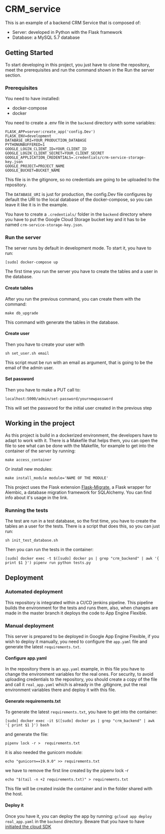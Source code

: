 # CRM_service
This is an example of a backend CRM Service that is composed of:
- Server: developed in Python with the Flask framework
- Database: a MySQL 5.7 database
## Getting Started
To start developing in this project, you just have to clone the repository, meet the prerequisites and run the command shown in the Run the server section.
### Prerequisites
You need to have installed:
- docker-compose 
- docker

You need to create a .env file in the `backend` directory with some variables:
```
FLASK_APP=server:create_app('config.Dev')
FLASK_ENV=development
DATABASE_URI=YOUR_PRODUCTION_DATABASE 
PYTHONUNBUFFERED=1
GOOGLE_LOGIN_CLIENT_ID=YOUR_CLIENT_ID
GOOGLE_LOGIN_CLIENT_SECRET=YOUR_CLIENT_SECRET
GOOGLE_APPLICATION_CREDENTIALS=.credentials/crm-service-storage-key.json
GOOGLE_PROJECT=PROJECT_NAME
GOOGLE_BUCKET=BUCKET_NAME
```

This file is in the gitignore, so no credentials are going to be uploaded to the repository.

The `DATABASE_URI` is just for production, the config.Dev file configures by default the URI to the local database of the docker-compose, so you can leave it like it is in the example.

You have to create a `.credentials/` folder in the `backend` directory where you have to put the Google Cloud Storage bucket key and it has to be named `crm-service-storage-key.json`.


### Run the server
The server runs by default in development mode. To start it, you have to run:

`[sudo] docker-compose up`

The first time you run the server you have to create the tables and a user in the database.

#### Create tables
After you run the previous command, you can create them with the command:

`make db_upgrade`

This command with generate the tables in the database.

#### Create user
Then you have to create your user with 

`sh set_user.sh email`

This script must be run with an email as argument, that is going to be the email of the admin user. 


#### Set password
Then you have to make a PUT call to:

 `localhost:5000/admin/set-password/yournewpassword`
 
 This will set the password for the initial user created in the previous step


## Working in the project
As this project is build in a dockerized environment, the developers have to adapt to work with it. There is a Makefile that helps them, you can open the file to see what can be done with the Makefile, for example to get into the container of the server by running: 

`make access_container`

Or install new modules:

`make install_module module='NAME OF THE MODULE'`

This project uses the Flask extension [Flask-Migrate](https://github.com/miguelgrinberg/flask-migrate), a Flask wrapper for Alembic, a database migration framework for SQLAlchemy. You can find info about it's usage in the link.


### Running the tests
The test are run in a test database, so the first time, you have to create the tables an a user for the tests. There is a script that does this, so you can just run:

`sh init_test_database.sh`

Then you can run the tests in the container:

`[sudo] docker exec -t $([sudo] docker ps | grep "crm_backend" | awk '{ print $1 }') pipenv run python tests.py`

## Deployment
### Automated deployment
This repository is integrated within a CI/CD jenkins pipeline. This pipeline builds the environment for the tests and runs them, also, when changes are made in the master branch it deploys the code to App Engine Flexible.
### Manual deployment
This server is prepared to be deployed in Google App Engine Flexible, if you wish to deploy it manually, you need to configure the `app.yaml` file and generate the latest `requirements.txt`.
#### Configure app.yaml
In the repository there is an `app.yaml` example, in this file you have to change the environment variables for the real ones. For security, to avoid uploading credentials to the repository, you should create a copy of the file and call it `real_app.yaml` which is already in the .gitignore, put the real environment variables there and deploy it with this file.
#### Generate requirements.txt
To generate the latest `requirements.txt`, you have to get into the container:

`[sudo] docker exec -it $([sudo] docker ps | grep "crm_backend" | awk '{ print $1 }') bash`

and generate the file:

`pipenv lock -r >  requirements.txt`

it is also needed the gunicorn module:

`echo "gunicorn==19.9.0" >> requirements.txt`

we have to remove the first line created by the pipenv lock -r

`echo "$(tail -n +2 requirements.txt)" > requirements.txt`

This file will be created inside the container and in the folder shared with the host.
#### Deploy it
Once you have it, you can deploy the app by running: `gcloud app deploy real_app.yaml` in the `backend` directory. Beware that you have to have [initiated the cloud SDK](https://cloud.google.com/sdk/docs/initializing "Initializing Cloud SDK")
